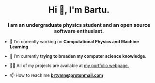 
<h1 align="center">Hi 👋, I'm Bartu.</h1>
<h3 align="center">I am an undergraduate physics student and an open source software enthusiast.</h3>

- 🔭 I’m currently working on **Computational Physics and Machine Learning**

- 🌱 I’m currently **trying to broaden my computer science knowledge.**

- 👨‍💻 All of my projects are available at [my portfolio webpage.](https://brtymn.github.io/)

- 📫 How to reach me **brtymn@protonmail.com**

